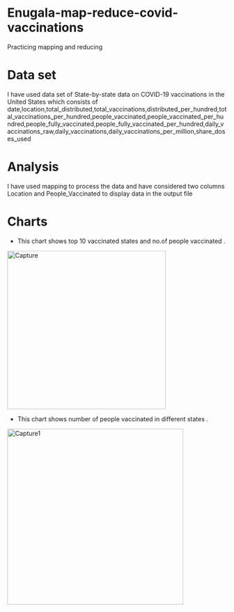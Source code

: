 # Enugala-map-reduce-covid-vaccinations
Practicing mapping and reducing
# Data set
I have used data set of State-by-state data on COVID-19 vaccinations in the United States which consists of date,location,total_distributed,total_vaccinations,distributed_per_hundred,total_vaccinations_per_hundred,people_vaccinated,people_vaccinated_per_hundred,people_fully_vaccinated,people_fully_vaccinated_per_hundred,daily_vaccinations_raw,daily_vaccinations,daily_vaccinations_per_million,share_doses_used
# Analysis
I have used mapping to process the data and have considered two columns Location and People_Vaccinated to display data in the output file
# Charts
- This chart shows top 10 vaccinated states and no.of people vaccinated .
<img width="364" alt="Capture" src="https://user-images.githubusercontent.com/77818423/152592790-88a62dff-7975-4a6f-acfe-dd491be1e059.PNG">


- This chart shows number of people vaccinated  in different states . 
<img width="404" alt="Capture1" src="https://user-images.githubusercontent.com/77818423/152592831-e859a24d-5e6e-4b2f-89f9-96953c2d01fc.PNG">
